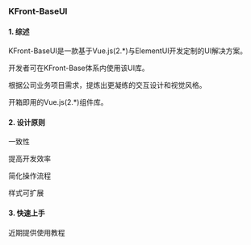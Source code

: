 ### KFront-BaseUI

#### 1. 综述

KFront-BaseUI是一款基于Vue.js(2.*)与ElementUI开发定制的UI解决方案。

开发者可在KFront-Base体系内使用该UI库。

根据公司业务项目需求，提炼出更凝练的交互设计和视觉风格。

开箱即用的Vue.js(2.*)组件库。

#### 2. 设计原则

一致性

提高开发效率

简化操作流程

样式可扩展

#### 3. 快速上手

近期提供使用教程
